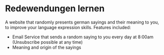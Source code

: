 # Redewendungen lernen
A website that randomly presents german sayings and their meaning to you, to improve your language expression skills.
Features included:
- Email Service that sends a random saying to you every day at 8:00am (Unsubscribe possible at any time)
- Meaning and origin of the sayings
